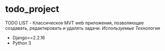 # todo_project
TODO LIST - Классическое MVT web приложения, позволяющее создавать, редактировать и удалять задачи. 
_Используемые Технологии_
* Django==2.2.16
* Python 3
